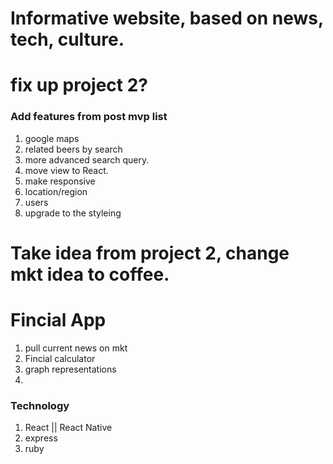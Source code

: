 # Informative website, based on news, tech, culture.


# fix up project 2?
### Add features from post mvp list
1. google maps
2. related beers by search
3. more advanced search query.
4. move view to React.
5. make responsive
6. location/region 
7. users
8. upgrade to the styleing 

# Take idea from project 2, change mkt idea to coffee.

# Fincial App
1. pull current news on mkt
2. Fincial calculator
3. graph representations 
4. 


### Technology
1. React || React Native
2. express
3. ruby 
